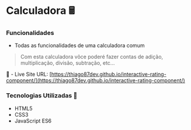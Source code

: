 # Calculadora 🖩

### Funcionalidades

* Todas as funcionalidades de uma calculadora comum

> Com esta calculadora võce poderé fazer contas de adição, multiplicação, divisão, subtração, etc...

:link: - Live Site URL: [https://thiago87dev.github.io/interactive-rating-component/](https://thiago87dev.github.io/interactive-rating-component/)


### Tecnologias Utilizadas :wrench:

* HTML5
* CSS3
* JavaScript ES6

